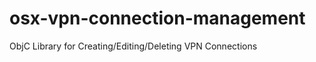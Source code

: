 osx-vpn-connection-management
=============================

ObjC Library for Creating/Editing/Deleting VPN Connections
